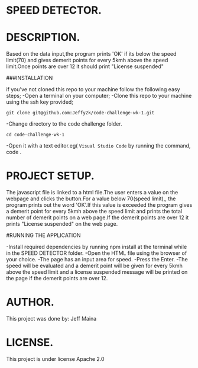 # SPEED DETECTOR.

# DESCRIPTION.
Based on the data input,the program prints 'OK' if its below the speed limit(70) and gives demerit points for every 5kmh above the speed limit.Once points are over 12 it should print "License suspended"

###INSTALLATION

if you've not cloned this repo to your machine follow the following easy steps;
-Open a terminal on your computer;
-Clone this repo to your machine using the ssh key provided;

    git clone git@github.com:Jeffy2k/code-challenge-wk-1.git

-Change directory to the code challenge folder.

    cd code-challenge-wk-1

-Open it with a text editor.eg( `Visual Studio Code` by running the command,  code .


# PROJECT SETUP.
The javascript file is linked to a html file.The user enters a value on the webpage and clicks the button.For a value below 70(speed limit),, the program prints out the word 'OK'.If this value is exceeded the program gives a demerit point for every 5kmh above the speed limit and prints the total number of demerit points on a web page.If the demerit points are over 12 it prints "License suspended" on the web page.

#RUNNING THE APPLICATION

-Install required dependencies by running npm install at the terminal while in the  SPEED DETECTOR folder.
-Open the HTML file using the browser of your choice.
-The page has an input area for speed.
-Press the Enter.
-The speed will be evaluated and a demerit point will be given for every 5kmh above the speed limit and a license suspended message will be printed on the page if the demerit points are over 12.

# AUTHOR.
This project was done by:
Jeff Maina

# LICENSE.
This project is under license Apache 2.0
